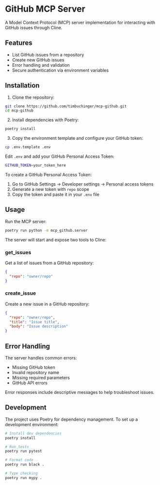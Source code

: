 # GitHub MCP Server

A Model Context Protocol (MCP) server implementation for interacting with GitHub issues through Cline.

## Features

- List GitHub issues from a repository
- Create new GitHub issues
- Error handling and validation
- Secure authentication via environment variables

## Installation

1. Clone the repository:
```bash
git clone https://github.com/timbuchinger/mcp-github.git
cd mcp-github
```

2. Install dependencies with Poetry:
```bash
poetry install
```

3. Copy the environment template and configure your GitHub token:
```bash
cp .env.template .env
```

Edit `.env` and add your GitHub Personal Access Token:
```bash
GITHUB_TOKEN=your_token_here
```

To create a GitHub Personal Access Token:
1. Go to GitHub Settings -> Developer settings -> Personal access tokens
2. Generate a new token with `repo` scope
3. Copy the token and paste it in your `.env` file

## Usage

Run the MCP server:
```bash
poetry run python -m mcp_github.server
```

The server will start and expose two tools to Cline:

### get_issues
Get a list of issues from a GitHub repository:
```json
{
  "repo": "owner/repo"
}
```

### create_issue
Create a new issue in a GitHub repository:
```json
{
  "repo": "owner/repo",
  "title": "Issue title",
  "body": "Issue description"
}
```

## Error Handling

The server handles common errors:
- Missing GitHub token
- Invalid repository name
- Missing required parameters
- GitHub API errors

Error responses include descriptive messages to help troubleshoot issues.

## Development

The project uses Poetry for dependency management. To set up a development environment:

```bash
# Install dev dependencies
poetry install

# Run tests
poetry run pytest

# Format code
poetry run black .

# Type checking
poetry run mypy .
